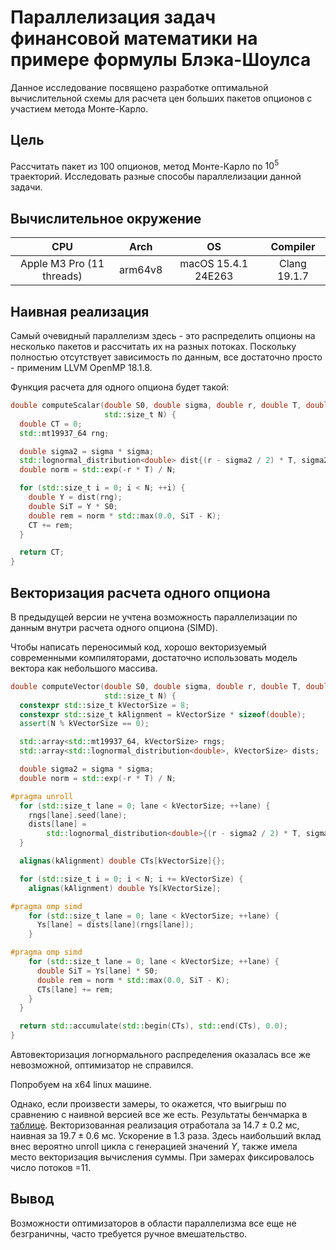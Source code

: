 # Параллелизация задач финансовой математики на примере формулы Блэка-Шоулса

Данное исследование посвящено разработке оптимальной вычислительной
схемы для расчета цен больших пакетов опционов с участием метода
Монте-Карло.

## Цель

Рассчитать пакет из $100$ опционов, метод Монте-Карло по $10^5$ траекторий.
Исследовать разные способы параллелизации данной задачи.

## Вычислительное окружение
| CPU | Arch | OS | Compiler |
|:---:|:---:|:--:|:--:|
| Apple M3 Pro (11 threads) | arm64v8 | macOS 15.4.1 24E263 | Clang 19.1.7 |

## Наивная реализация

Самый очевидный параллелизм здесь - это распределить опционы на несколько
пакетов и рассчитать их на разных потоках. Поскольку полностью
отсутствует зависимость по данным, все достаточно просто - применим LLVM OpenMP 18.1.8.

Функция расчета для одного опциона будет такой:

```cpp
double computeScalar(double S0, double sigma, double r, double T, double K,
                     std::size_t N) {
  double CT = 0;
  std::mt19937_64 rng;

  double sigma2 = sigma * sigma;
  std::lognormal_distribution<double> dist{(r - sigma2 / 2) * T, sigma2 * T};
  double norm = std::exp(-r * T) / N;

  for (std::size_t i = 0; i < N; ++i) {
    double Y = dist(rng);
    double SiT = Y * S0;
    double rem = norm * std::max(0.0, SiT - K);
    CT += rem;
  }

  return CT;
}
```

## Векторизация расчета одного опциона

В предыдущей версии не учтена возможность параллелизации по
данным внутри расчета одного опциона (SIMD).

Чтобы написать переносимый код, хорошо векторизуемый современными компиляторами,
достаточно использовать модель вектора как небольшого массива.

```cpp
double computeVector(double S0, double sigma, double r, double T, double K,
                     std::size_t N) {
  constexpr std::size_t kVectorSize = 8;
  constexpr std::size_t kAlignment = kVectorSize * sizeof(double);
  assert(N % kVectorSize == 0);

  std::array<std::mt19937_64, kVectorSize> rngs;
  std::array<std::lognormal_distribution<double>, kVectorSize> dists;

  double sigma2 = sigma * sigma;
  double norm = std::exp(-r * T) / N;

#pragma unroll
  for (std::size_t lane = 0; lane < kVectorSize; ++lane) {
    rngs[lane].seed(lane);
    dists[lane] =
        std::lognormal_distribution<double>{(r - sigma2 / 2) * T, sigma2 * T};
  }

  alignas(kAlignment) double CTs[kVectorSize]{};

  for (std::size_t i = 0; i < N; i += kVectorSize) {
    alignas(kAlignment) double Ys[kVectorSize];

#pragma omp simd
    for (std::size_t lane = 0; lane < kVectorSize; ++lane) {
      Ys[lane] = dists[lane](rngs[lane]);
    }

#pragma omp simd
    for (std::size_t lane = 0; lane < kVectorSize; ++lane) {
      double SiT = Ys[lane] * S0;
      double rem = norm * std::max(0.0, SiT - K);
      CTs[lane] += rem;
    }
  }

  return std::accumulate(std::begin(CTs), std::end(CTs), 0.0);
}
```

Автовекторизация логнормального распределения оказалась все же невозможной,
оптимизатор не справился.

Попробуем на x64 linux машине.

Однако, если произвести замеры, то окажется, что выигрыш по сравнению с
наивной версией все же есть. Результаты бенчмарка в [таблице](report/results.csv).
Векторизованная реализация отработала за $14.7\pm0.2$ мс, наивная
за $19.7\pm0.6$ мс. Ускорение в 1.3 раза. Здесь наибольший вклад
внес вероятно unroll цикла с генерацией значений $Y$, также имела место
векторизация вычисления суммы. При замерах фиксировалось число потоков
=11.

## Вывод

Возможности оптимизаторов в области параллелизма все еще не безграничны,
часто требуется ручное вмешательство.
